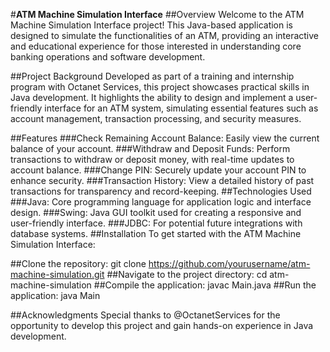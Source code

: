 #**ATM Machine Simulation Interface**
##Overview
Welcome to the ATM Machine Simulation Interface project! This Java-based application is designed to simulate the functionalities of an ATM, providing an interactive and educational experience for those interested in understanding core banking operations and software development.

##Project Background
Developed as part of a training and internship program with Octanet Services, this project showcases practical skills in Java development. It highlights the ability to design and implement a user-friendly interface for an ATM system, simulating essential features such as account management, transaction processing, and security measures.

##Features
###Check Remaining Account Balance: Easily view the current balance of your account.
###Withdraw and Deposit Funds: Perform transactions to withdraw or deposit money, with real-time updates to account balance.
###Change PIN: Securely update your account PIN to enhance security.
###Transaction History: View a detailed history of past transactions for transparency and record-keeping.
##Technologies Used
###Java: Core programming language for application logic and interface design.
###Swing: Java GUI toolkit used for creating a responsive and user-friendly interface.
###JDBC: For potential future integrations with database systems.
##Installation
To get started with the ATM Machine Simulation Interface:

##Clone the repository: git clone https://github.com/yourusername/atm-machine-simulation.git
##Navigate to the project directory: cd atm-machine-simulation
##Compile the application: javac Main.java
##Run the application: java Main

##Acknowledgments
Special thanks to @OctanetServices for the opportunity to develop this project and gain hands-on experience in Java development.
